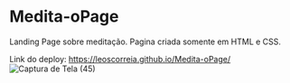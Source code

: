 # Medita-oPage
Landing Page sobre meditação. Pagina criada somente em HTML e CSS.

Link do deploy: https://leoscorreia.github.io/Medita-oPage/
![Captura de Tela (45)](https://user-images.githubusercontent.com/102713481/190541232-51c6e171-0c21-445f-a66f-616b74900f69.png)
